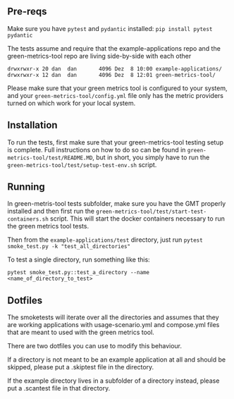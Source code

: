 ## Pre-reqs
Make sure you have `pytest` and `pydantic` installed:
`pip install pytest pydantic`

The tests assume and require that the example-applications repo and the green-metrics-tool repo are living side-by-side with each other

```
drwxrwxr-x 20 dan  dan       4096 Dez  8 10:00 example-applications/
drwxrwxr-x 12 dan  dan       4096 Dez  8 12:01 green-metrics-tool/
```
Please make sure that your green metrics tool is configured to your system, and your `green-metrics-tool/config.yml` file only has the metric providers turned on which work for your local system.

## Installation
To run the tests, first make sure that your green-metrics-tool testing setup is complete. Full instructions on how to do so can be found in `green-metrics-tool/test/README.MD`, but in short, you simply have to run the `green-metrics-tool/test/setup-test-env.sh` script.

## Running
In green-metris-tool tests subfolder, make sure you have the GMT properly installed and then first run the `green-metrics-tool/test/start-test-containers.sh` script. 
This will start the docker containers necessary to run the green metrics tool tests.

Then from the `example-applications/test` directory, just run `pytest smoke_test.py -k "test_all_directories"`

To test a single directory, run something like this:

`pytest smoke_test.py::test_a_directory --name <name_of_directory_to_test>`

## Dotfiles
The smoketests will iterate over all the directories and assumes that they are working applications with usage-scenario.yml and compose.yml files that are meant to used with the green metrics tool. 

There are two dotfiles you can use to modify this behaviour.

If a directory is not meant to be an example application at all and should be skipped, please put a .skiptest file in the directory.

If the example directory lives in a subfolder of a directory instead, please put a .scantest file in that directory.
